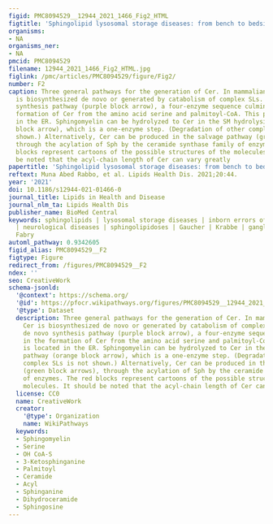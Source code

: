 ```yaml
---
figid: PMC8094529__12944_2021_1466_Fig2_HTML
figtitle: 'Sphingolipid lysosomal storage diseases: from bench to bedside'
organisms:
- NA
organisms_ner:
- NA
pmcid: PMC8094529
filename: 12944_2021_1466_Fig2_HTML.jpg
figlink: /pmc/articles/PMC8094529/figure/Fig2/
number: F2
caption: Three general pathways for the generation of Cer. In mammalian cells, Cer
  is biosynthesized de novo or generated by catabolism of complex SLs. In the de novo
  synthesis pathway (purple block arrow), a four-enzyme sequence culminates in the
  formation of Cer from the amino acid serine and palmitoyl-CoA. This pathway is located
  in the ER. Sphingomyelin can be hydrolyzed to Cer in the SM hydrolysis pathway (orange
  block arrow), which is a one-enzyme step. (Degradation of other complex SLs is not
  shown.) Alternatively, Cer can be produced in the salvage pathway (green block arrows),
  through the acylation of Sph by the ceramide synthase family of enzymes. The red
  blocks represent cartoons of the possible structures of the molecules. It should
  be noted that the acyl-chain length of Cer can vary greatly
papertitle: 'Sphingolipid lysosomal storage diseases: from bench to bedside.'
reftext: Muna Abed Rabbo, et al. Lipids Health Dis. 2021;20:44.
year: '2021'
doi: 10.1186/s12944-021-01466-0
journal_title: Lipids in Health and Disease
journal_nlm_ta: Lipids Health Dis
publisher_name: BioMed Central
keywords: sphingolipids | lysosomal storage diseases | inborn errors of metabolism
  | neurological diseases | sphingolipidoses | Gaucher | Krabbe | gangliosidosis |
  Fabry
automl_pathway: 0.9342605
figid_alias: PMC8094529__F2
figtype: Figure
redirect_from: /figures/PMC8094529__F2
ndex: ''
seo: CreativeWork
schema-jsonld:
  '@context': https://schema.org/
  '@id': https://pfocr.wikipathways.org/figures/PMC8094529__12944_2021_1466_Fig2_HTML.html
  '@type': Dataset
  description: Three general pathways for the generation of Cer. In mammalian cells,
    Cer is biosynthesized de novo or generated by catabolism of complex SLs. In the
    de novo synthesis pathway (purple block arrow), a four-enzyme sequence culminates
    in the formation of Cer from the amino acid serine and palmitoyl-CoA. This pathway
    is located in the ER. Sphingomyelin can be hydrolyzed to Cer in the SM hydrolysis
    pathway (orange block arrow), which is a one-enzyme step. (Degradation of other
    complex SLs is not shown.) Alternatively, Cer can be produced in the salvage pathway
    (green block arrows), through the acylation of Sph by the ceramide synthase family
    of enzymes. The red blocks represent cartoons of the possible structures of the
    molecules. It should be noted that the acyl-chain length of Cer can vary greatly
  license: CC0
  name: CreativeWork
  creator:
    '@type': Organization
    name: WikiPathways
  keywords:
  - Sphingomyelin
  - Serine
  - OH CoA-S
  - 3-Ketosphinganine
  - Palmitoyl
  - Ceramide
  - Acyl
  - Sphinganine
  - Dihydroceramide
  - Sphingosine
---
```

